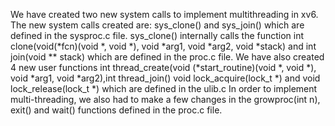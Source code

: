 We have created two new system calls to implement multithreading in xv6.
The new system calls created are: sys_clone() and sys_join() which are defined in the sysproc.c file.
sys_clone() internally calls the function int clone(void(*fcn)(void *, void *), void *arg1, void *arg2, void *stack) and int join(void ** stack) which are defined in the proc.c file.
We have also created 4 new user functions int thread_create(void (*start_routine)(void *, void *), void *arg1, void *arg2),int thread_join()
void lock_acquire(lock_t *) and void lock_release(lock_t *) which are defined in the ulib.c
In order to implement multi-threading, we also had to make a few changes in the growproc(int n), exit() and wait() functions defined in the proc.c file.
